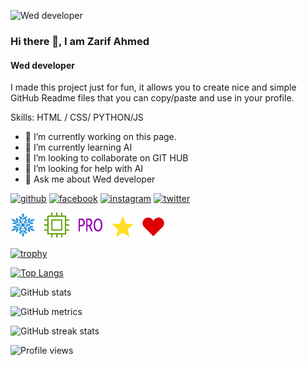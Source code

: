 ![Wed developer ](https://scontent.fdac24-1.fna.fbcdn.net/v/t39.30808-6/320356092_1265460170969976_4650170535293447610_n.jpg?_nc_cat=100&ccb=1-7&_nc_sid=05bb41&_nc_ohc=wyBKc5xCcp4AX_kS9qm&_nc_ht=scontent.fdac24-1.fna&oh=00_AfCUUZyG9L86VKqb34BKfb6x8FJIxYO0tz7FYWPr93YkvQ&oe=650E7953)
### Hi there 👋, I am Zarif Ahmed
#### Wed developer 

I made this project just for fun, it allows you to create nice and simple GitHub Readme files that you can copy/paste and use in your profile.

Skills:  HTML / CSS/ PYTHON/JS

- 🔭 I’m currently working on this page. 
- 🌱 I’m currently learning AI 
- 👯 I’m looking to collaborate on GIT HUB 
- 🤔 I’m looking for help with AI 
- 💬 Ask me about Wed developer 


[<img src='https://cdn.jsdelivr.net/npm/simple-icons@3.0.1/icons/github.svg' alt='github' height='40'>](https://github.com/https://github.com/zarif121)  [<img src='https://cdn.jsdelivr.net/npm/simple-icons@3.0.1/icons/facebook.svg' alt='facebook' height='40'>](https://www.facebook.com/https://www.facebook.com/profile.php?id=100077994851128)  [<img src='https://cdn.jsdelivr.net/npm/simple-icons@3.0.1/icons/instagram.svg' alt='instagram' height='40'>](https://www.instagram.com/https://www.instagram.com/ms.zarif424//)  [<img src='https://cdn.jsdelivr.net/npm/simple-icons@3.0.1/icons/twitter.svg' alt='twitter' height='40'>](https://twitter.com/https://twitter.com/MsZarif424)  

<a href='https://archiveprogram.github.com/'><img src='https://raw.githubusercontent.com/acervenky/animated-github-badges/master/assets/acbadge.gif' width='40' height='40'></a> <a href='https://docs.github.com/en/developers'><img src='https://raw.githubusercontent.com/acervenky/animated-github-badges/master/assets/devbadge.gif' width='40' height='40'></a> <a href='https://github.com/pricing'><img src='https://raw.githubusercontent.com/acervenky/animated-github-badges/master/assets/pro.gif' width='40' height='40'></a> <a href='https://stars.github.com/'><img src='https://raw.githubusercontent.com/acervenky/animated-github-badges/master/assets/starbadge.gif' width='35' height='35'></a> <a href='https://docs.github.com/en/github/supporting-the-open-source-community-with-github-sponsors'><img src='https://raw.githubusercontent.com/acervenky/animated-github-badges/master/assets/sponsorbadge.gif' width='35' height='35'></a> 

[![trophy](https://github-profile-trophy.vercel.app/?username=https://github.com/zarif121)](https://github.com/ryo-ma/github-profile-trophy)

[![Top Langs](https://github-readme-stats.vercel.app/api/top-langs/?username=https://github.com/zarif121)](https://github.com/anuraghazra/github-readme-stats)

![GitHub stats](https://github-readme-stats.vercel.app/api?username=https://github.com/zarif121&show_icons=true)  

![GitHub metrics](https://metrics.lecoq.io/https://github.com/zarif121)  

![GitHub streak stats](https://streak-stats.demolab.com/?user=https://github.com/zarif121)  

![Profile views](https://gpvc.arturio.dev/https://github.com/zarif121)  

